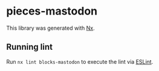 # pieces-mastodon

This library was generated with [Nx](https://nx.dev).

## Running lint

Run `nx lint blocks-mastodon` to execute the lint via [ESLint](https://eslint.org/).
